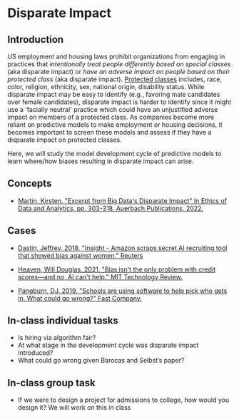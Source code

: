 # Disparate Impact

## Introduction

US employment and housing laws prohibit organizations from engaging in practices that *intentionally treat people differently based on special classes* (aka disparate impact) or *have an adverse impact on people based on their protected class* (aka disparate impact). [Protected classes](https://www.eeoc.gov/employers/small-business/3-who-protected-employment-discrimination) includes, race, color, religion, ethnicity, sex, national origin, disability status. While disparate impact may be easy to identify (e.g., favoring male candidates over female candidates), disparate impact is harder to identify since it might use a 'facially neutral' practice which could have an unjustified adverse impact on members of a protected class. As companies become more reliant on predictive models to make employment or housing decisions, it becomes important to screen these models and assess if they have a disparate impact on protected classes.

Here, we will study the model development cycle of predictive models to learn where/how biases resulting in disparate impact can arise.

## Concepts

* [Martin, Kirsten. "Excerpt from Big Data's Disparate Impact" In Ethics of Data and Analytics, pp. 303-318. Auerbach Publications, 2022.](https://wm.primo.exlibrisgroup.com/permalink/01COWM_INST/g9pr7p/alma991033870654103196)

## Cases

* [Dastin, Jeffrey. 2018. "Insight - Amazon scraps secret AI recruiting tool that showed bias against women." Reuters](https://web.archive.org/web/20181207170228/https://www.reuters.com/article/us-amazon-com-jobs-automation-insight-idUSKCN1MK08G)

* [Heaven, Will Douglas. 2021. "Bias isn't the only problem with credit scores—and no, AI can't help." MIT Technology Review.](https://web.archive.org/web/20240330140827/https://www.technologyreview.com/2021/06/17/1026519/racial-bias-noisy-data-credit-scores-mortgage-loans-fairness-machine-learning/)

* [Pangburn, DJ. 2019. "Schools are using software to help pick who gets in. What could go wrong?" Fast Company.](https://www.fastcompany.com/90342596/schools-are-quietly-turning-to-ai-to-help-pick-who-gets-in-what-could-go-wrong)

## In-class individual tasks

* Is hiring via algorithm fair? 
* At what stage in the development cycle was disparate impact introduced?
* What could go wrong given Barocas and Selbst’s paper?

## In-class group task

* If we were to design a project for admissions to college, how would you design it? We will work on this in class
